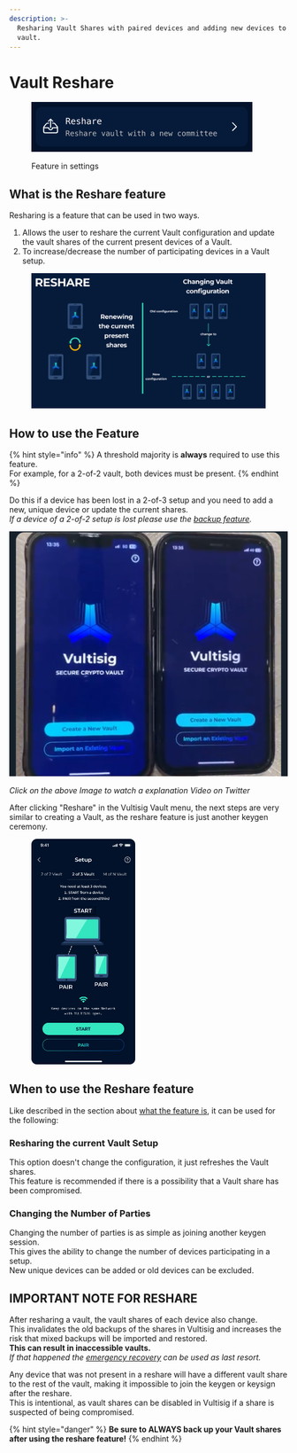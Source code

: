 ```yaml
---
description: >-
  Resharing Vault Shares with paired devices and adding new devices to the
  vault.
---
```


# Vault Reshare

<figure><img src="../../.gitbook/assets/image (1).png" alt=""><figcaption><p>Feature in settings</p></figcaption></figure>

## What is the Reshare feature

Resharing is a feature that can be used in two ways.

1. Allows the user to reshare the current Vault configuration and update the vault shares of the current present devices of a Vault.
2.  To increase/decrease the number of participating devices in a Vault setup.



<figure><img src="../../.gitbook/assets/Reshare.png" alt=""><figcaption></figcaption></figure>

## How to use the Feature

{% hint style="info" %}
A threshold majority is **always** required to use this feature. \
For example, for a 2-of-2 vault, both devices must be present.
{% endhint %}

Do this if a device has been lost in a 2-of-3 setup and you need to add a new, unique device or update the current shares.\
_If a device of a 2-of-2 setup is lost please use the_ [_backup feature_](vault-backup.md)_._

[![](../../.gitbook/assets/TwitterVideoThumbnail.jpeg)](https://twitter.com/iceman00008/status/1825339005673857356/video/1)

_Click on the above Image to watch a explanation Video on Twitter_

After clicking "Reshare" in the Vultisig Vault menu, the next steps are very similar to creating a Vault, as the reshare feature is just another keygen ceremony.

<figure><img src="../../.gitbook/assets/3.png" alt="" width="188"><figcaption></figcaption></figure>

## When to use the Reshare feature

Like described in the section about [what the feature is](vault-reshare.md#what-is-the-reshare-feature), it can be used for the following:

### Resharing the current Vault Setup

This option doesn't change the configuration, it just refreshes the Vault shares. \
This feature is recommended if there is a possibility that a Vault share has been compromised.

### Changing the Number of Parties

Changing the number of parties is as simple as joining another keygen session. \
This gives the ability to change the number of devices participating in a setup. \
New unique devices can be added or old devices can be excluded.

## **IMPORTANT NOTE FOR RESHARE**

After resharing a vault, the vault shares of each device also change.\
This invalidates the old backups of the shares in Vultisig and increases the risk that mixed backups will be imported and restored. \
**This can result in inaccessible vaults.**\
_If that happened the_ [_emergency recovery_](../../threshold-signature-scheme/emergency-recovery.md) _can be used as last resort._

Any device that was not present in a reshare will have a different vault share to the rest of the vault, making it impossible to join the keygen or keysign after the reshare. \
This is intentional, as vault shares can be disabled in Vultisig if a share is suspected of being compromised.

{% hint style="danger" %}
**Be sure to ALWAYS back up your Vault shares after using the reshare feature!**
{% endhint %}
